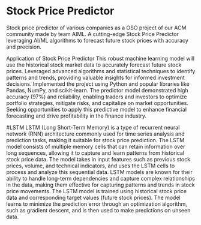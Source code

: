 # Stock Price Predictor
Stock price predictor of various companies as a OSO project of our ACM community made by team AIML.
A cutting-edge Stock Price Predictor leveraging AI/ML algorithms to forecast future stock prices with accuracy and precision.

Application of Stock Price Predictor
This robust machine learning model will use the historical stock market data to accurately forecast future stock prices. Leveraged advanced algorithms and statistical techniques to identify patterns and trends, providing valuable insights for informed investment decisions. Implemented the project using Python and popular libraries like Pandas, NumPy, and scikit-learn. The predictor model demonstrated high accuracy (97%) and reliability, enabling traders and investors to optimize portfolio strategies, mitigate risks, and capitalize on market opportunities. Seeking opportunities to apply this predictive model to enhance financial forecasting and drive profitability in the finance industry.

#LSTM
LSTM (Long Short-Term Memory) is a type of recurrent neural network (RNN) architecture commonly used for time series analysis and prediction tasks, making it suitable for stock price prediction.
The LSTM model consists of multiple memory cells that can retain information over long sequences, allowing it to capture and learn patterns from historical stock price data.
The model takes in input features such as previous stock prices, volume, and technical indicators, and uses the LSTM cells to process and analyze this sequential data.
LSTM models are known for their ability to handle long-term dependencies and capture complex relationships in the data, making them effective for capturing patterns and trends in stock price movements.
The LSTM model is trained using historical stock price data and corresponding target values (future stock prices). The model learns to minimize the prediction error through an optimization algorithm, such as gradient descent, and is then used to make predictions on unseen data.
